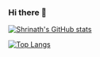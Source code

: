 ### Hi there 👋


[![Shrinath's GitHub stats](https://github-readme-stats.vercel.app/api?username=shrinathjoshi&show_icons=true&&count_private=true&title_color=000&icon_color=586069&theme=monokai&text_color=586069&bg_color=fff&line_height=30&hide_title=true)](https://github.com/anuraghazra/github-readme-stats)


[![Top Langs](https://github-readme-stats.vercel.app/api/top-langs/?username=shrinathjoshi)](https://github.com/anuraghazra/github-readme-stats)


<!--
**shrinathjoshi/shrinathjoshi** is a ✨ _special_ ✨ repository because its `README.md` (this file) appears on your GitHub profile.

Here are some ideas to get you started:

- 🔭 I’m currently working on ...
- 🌱 I’m currently learning ...
- 👯 I’m looking to collaborate on ...
- 🤔 I’m looking for help with ...
- 💬 Ask me about ...
- 📫 How to reach me: ...
- 😄 Pronouns: ...
- ⚡ Fun fact: ...
-->
